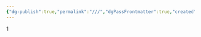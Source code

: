 ```yaml
---
{"dg-publish":true,"permalink":"///","dgPassFrontmatter":true,"created":"2024-12-25T16:28:30.342+08:00","updated":"2024-12-25T16:30:12.733+08:00"}
---
```



1